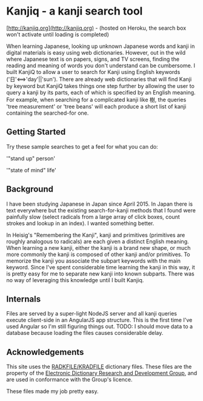 # Kanjiq - a kanji search tool

[http://kanjiq.org](http://kanjiq.org) - (hosted on Heroku, the search box won't activate until loading is completed)

When learning Japanese, looking up unknown Japanese words and kanji in digital materials is easy using web dictionaries.
However, out in the wild where Japanese text is on papers, signs, and TV screens, finding the reading and meaning of words you don't understand can be cumbersome. I built KanjiQ to allow a user to search for Kanji using English keywords  ('日'<==>'day'||'sun'). There are already web dictionaries that will find Kanji by keyword but KanjiQ takes things one step further by allowing the user to query a kanji by its parts, each of which is specified by an English meaning. For example, when searching for a complicated kanji like 樹, the queries 'tree measurement' or 'tree beans' will each produce a short list of kanji containing the searched-for one.

## Getting Started

Try these sample searches to get a feel for what you can do:

'"stand up" person'

'"state of mind" life'

## Background

I have been studying Japanese in Japan since April 2015. In Japan there is text everywhere but the existing search-for-kanji methods that I found were painfully slow (select radicals from a large array of click boxes, count strokes and lookup in an index). I wanted something better.

In Heisig's "Remembering the Kanji", kanji and primitives (primitives are roughly analogous to radicals) are each given a distinct English meaning. When learning a new kanji, either the kanji is a brand new shape, or much more commonly the kanji is composed of other kanji and/or primitives. To memorize the kanji you associate the subpart keywords with the main keyword. Since I've spent considerable time learning the kanji in this way, it is pretty easy for me to separate new kanji into known subparts. There was no way of leveraging this knowledge until I built Kanjiq.

## Internals

Files are served by a super-light NodeJS server and all kanji queries execute client-side in an AngularJS app structure. This is the first time I've used Angular so I'm still figuring things out. TODO: I should move data to a database because loading the files causes considerable delay.

## Acknowledgements

This site uses the [RADKFILE/KRADFILE](http://www.csse.monash.edu.au/~jwb/kradinf.html) dictionary files. These files are
the property of the [Electronic Dictionary Research and Development Group](http://www.edrdg.org/), and are used in
conformance with the Group's licence.

These files made my job pretty easy.
